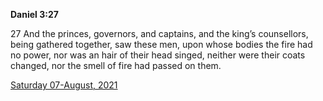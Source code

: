 **Daniel 3:27**

27 And the princes, governors, and captains, and the king’s counsellors, being gathered together, saw these men, upon whose bodies the fire had no power, nor was an hair of their head singed, neither were their coats changed, nor the smell of fire had passed on them.

[Saturday 07-August, 2021](https://t.me/s/daily_scripture)
